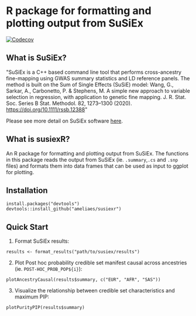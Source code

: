 # R package for formatting and plotting output from SuSiEx 

[![Codecov](https://codecov.io/gh/ameliaes/susiexR/branch/dev/graph/badge.svg)](https://app.codecov.io/gh/AmeliaES/susiexR/tree/dev/)

## What is SuSiEx?
"SuSiEx is a C++ based command line tool that performs cross-ancestry fine-mapping using GWAS summary statistics and LD reference panels. The method is built on the Sum of Single Effects (SuSiE) model:
Wang, G., Sarkar, A., Carbonetto, P. & Stephens, M. A simple new approach to variable selection in regression, with application to genetic fine mapping. J. R. Stat. Soc. Series B Stat. Methodol. 82, 1273–1300 (2020). https://doi.org/10.1111/rssb.12388"

Please see more detail on SuSiEx software [here](https://github.com/getian107/SuSiEx).

## What is susiexR?
An R package for formatting and plotting output from SuSiEx. The functions in this package reads the output from SuSiEx (ie. `.summary`,`.cs` and `.snp` files) and formats them into data frames that can be used as input to ggplot for plotting.

## Installation
```{r}
install.packages("devtools")
devtools::install_github("ameliaes/susiexr")
```
## Quick Start

1. Format SuSiEx results:
```
results <- format_results("path/to/susiex/results")
```

2. Plot Post hoc probability credible set manifest causal across ancestries (ie. `POST-HOC_PROB_POP${i}`):
```
plotAncestryCausal(results$summary, c("EUR", "AFR", "SAS"))
```

3. Visualize the relationship between credible set characteristics and maximum PIP:
```
plotPurityPIP(results$summary)
```

